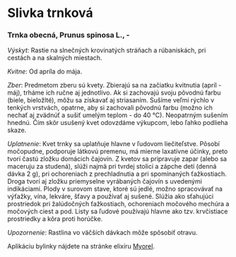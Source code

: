 Slivka trnková
==============

### Trnka obecná, Prunus spinosa L., -

*Výskyt*: Rastie na slnečných krovinatých stráňach a rúbaniskách, pri cestách a
na skalných miestach.

*Kvitne*: Od apríla do mája.

*Zber*: Predmetom zberu sú kvety. Zbierajú sa na začiatku kvitnutia (apríl -
máj), trháme ich ručne aj jednotlivo. Ak si zachovajú svoju pôvodnú farbu
(biele, bieložlté), môžu sa získavať aj striasaním. Sušíme veľmi rýchlo v
tenkých vrstvách, opatrne, aby si zachovali pôvodnú farbu (možno ich nechať aj
zvädnúť a sušiť umelým teplom - do 40 °C). Neopatrným sušením hnednú. Čím skôr
usušený kvet odovzdáme výkupcom, lebo ľahko podlieha skaze.

*Uplatnenie*: Kvet trnky sa uplatňuje hlavne v ľudovom liečiteľstve. Pôsobí
močopudne, podporuje látkovú premenu, má mierne laxatívne účinky, preto tvorí
častú zložku domácich čajovín. Z kvetov sa pripravuje zapar (alebo sa maceruju
za studená), slúži najmä pri tvrdej stolici a zápche detí (denná dávka 2 g), pri
ochoreniach z prechladnutia a pri spomínaných ťažkostiach. Droga tvorí aj zložku
priemyselne vyrábaných čajovín s uvedenými indikáciami. Plody v surovom stave,
ktoré sú jedlé, možno spracovávať na výťažky, vína, lekváre, šťavy a používať aj
sušené. Slúžia ako sťahujúci prostriedok pri žalúdočných ťažkostiach,
ochoreniach močového mechúra a močových ciest a pod. Listy sa ľudové používajú
hlavne ako tzv. krvčistiace prostriedky a kôra proti horúčke.

*Upozornenie*: Rastlina vo väčších dávkach môže spôsobiť otravu.

Aplikáciu bylinky nájdete na stránke elixíru [Myorel](/elixiry/myorel).

